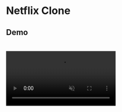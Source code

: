 # Netflix Clone

## Demo
#
<video controls muted autoplay>
<source src="https://res.cloudinary.com/dqf7aonc2/video/upload/v1619942361/WhatsApp_Video_2021-05-02_at_1.19.47_PM_lhjkew.mp4">
</video>